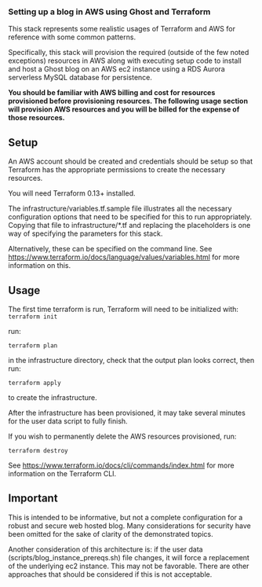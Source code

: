 ### Setting up a blog in AWS using Ghost and Terraform

This stack represents some realistic usages of Terraform and AWS for reference with some common patterns.

Specifically, this stack will provision the required (outside of the few noted exceptions) resources in AWS along with executing setup code to install and host a Ghost blog on an AWS ec2 instance using a RDS Aurora serverless MySQL database for persistence.

**You should be familiar with AWS billing and cost for resources provisioned before provisioning resources.  The following usage section will provision AWS resources and you will be billed for the expense of those resources.**

## Setup

An AWS account should be created and credentials should be setup so that Terraform has the appropriate permissions to create the necessary resources.

You will need Terraform 0.13+ installed.

The infrastructure/variables.tf.sample file illustrates all the necessary configuration options that need to be specified for this to run appropriately. Copying that file to infrastructure/*.tf and replacing the placeholders is one way of specifying the parameters for this stack.

Alternatively, these can be specified on the command line.  See https://www.terraform.io/docs/language/values/variables.html for more information on this.

## Usage

The first time terraform is run, Terraform will need to be initialized with:
`terraform init`

run:

`terraform plan`

 in the infrastructure directory, check that the output plan looks correct, then run:

`terraform apply`

to create the infrastructure.

After the infrastructure has been provisioned, it may take several minutes for the user data script to fully finish.

If you wish to permanently delete the AWS resources provisioned, run:

`terraform destroy`

See https://www.terraform.io/docs/cli/commands/index.html for more information on the Terraform CLI.

## Important
This is intended to be informative, but not a complete configuration for a robust and secure web hosted blog.  Many considerations for security have been omitted for the sake of clarity of the demonstrated topics.

Another consideration of this architecture is: if the user data (scripts/blog_instance_prereqs.sh) file changes, it will force a replacement of the underlying ec2 instance.  This may not be favorable.  There are other approaches that should be considered if this is not acceptable.
